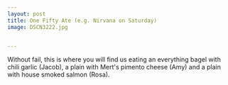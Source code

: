 ```yaml
---
layout: post
title: One Fifty Ate (e.g. Nirvana on Saturday)
image: DSCN3222.jpg


---
```


Without fail, this is where you will find us eating an everything bagel with chili garlic (Jacob), a plain with Mert's pimento cheese (Amy) and a plain with house smoked salmon (Rosa).
